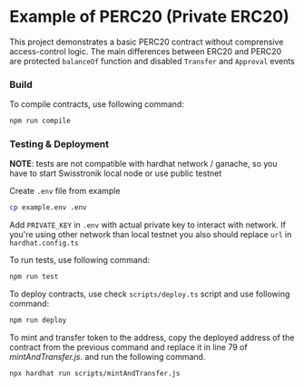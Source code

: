 # Example of PERC20 (Private ERC20)

This project demonstrates a basic PERC20 contract without comprensive access-control logic. The main differences between ERC20 and PERC20 are protected `balanceOf` function and disabled `Transfer` and `Approval` events

### Build

To compile contracts, use following command:
```sh 
npm run compile
```

### Testing & Deployment

<b>NOTE</b>: tests are not compatible with hardhat network / ganache, so you have to start Swisstronik local node or use public testnet

Create `.env` file from example
```sh
cp example.env .env
```
Add `PRIVATE_KEY` in `.env` with actual private key to interact with network. If you're using other network than local testnet you also should replace `url` in `hardhat.config.ts`

To run tests, use following command:

```sh
npm run test
```

To deploy contracts, use check `scripts/deploy.ts` script and use following command:
```sh
npm run deploy
```

To mint and transfer token to the address, copy the deployed address of the contract from the previous command and replace it in line 79 of *mintAndTransfer.js*. and run the following command.
```sh
npx hardhat run scripts/mintAndTransfer.js
```